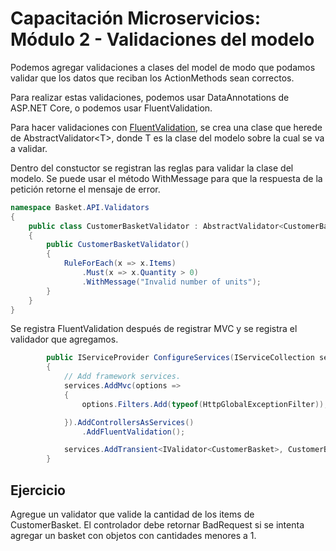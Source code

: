 # Capacitación Microservicios: Módulo 2 - Validaciones del modelo

Podemos agregar validaciones a clases del model de modo que podamos validar que los datos que reciban los ActionMethods sean correctos.

Para realizar estas validaciones, podemos usar DataAnnotations de ASP.NET Core, o podemos usar FluentValidation.

Para hacer validaciones con [FluentValidation](https://fluentvalidation.net/), se crea una clase que herede de AbstractValidator\<T>, donde T es la clase del modelo sobre la cual se va a validar.

Dentro del constuctor se registran las reglas para validar la clase del modelo. Se puede usar el método WithMessage para que la respuesta de la petición retorne el mensaje de error.

```csharp
namespace Basket.API.Validators
{
    public class CustomerBasketValidator : AbstractValidator<CustomerBasket>
    {
        public CustomerBasketValidator()
        {
            RuleForEach(x => x.Items)
                .Must(x => x.Quantity > 0)
                .WithMessage("Invalid number of units");
        }
    }
}
```

Se registra FluentValidation después de registrar MVC y se registra el validador que agregamos.

```csharp
        public IServiceProvider ConfigureServices(IServiceCollection services)
        {
            // Add framework services.
            services.AddMvc(options =>
            {
                options.Filters.Add(typeof(HttpGlobalExceptionFilter));

            }).AddControllersAsServices()
                .AddFluentValidation();

            services.AddTransient<IValidator<CustomerBasket>, CustomerBasketValidator>();
        }
```

## Ejercicio

Agregue un validator que valide la cantidad de los items de CustomerBasket. El controlador debe retornar BadRequest si se intenta agregar un basket con objetos con cantidades menores a 1.